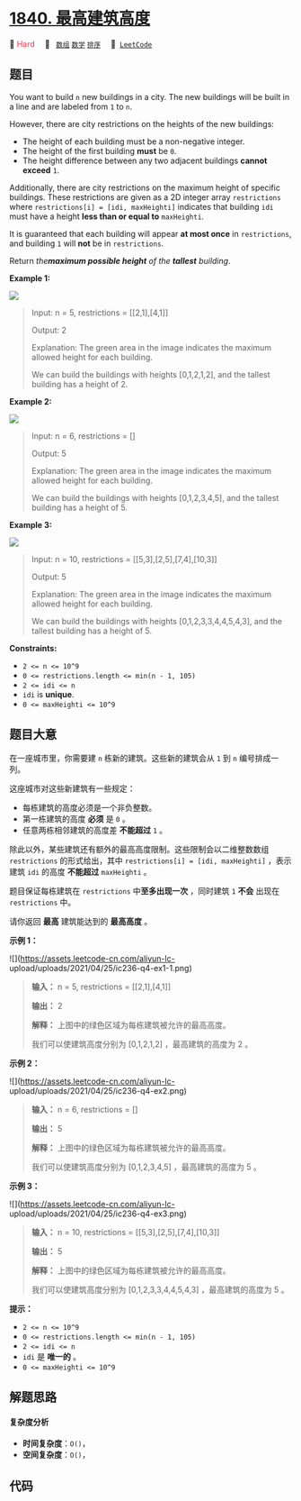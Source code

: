 # [1840. 最高建筑高度](https://leetcode.com/problems/maximum-building-height)

🔴 <font color=#ff334b>Hard</font>&emsp; 🔖&ensp; [`数组`](/leetcode/outline/tag/array.md) [`数学`](/leetcode/outline/tag/math.md) [`排序`](/leetcode/outline/tag/sorting.md)&emsp; 🔗&ensp;[`LeetCode`](https://leetcode.com/problems/maximum-building-height)

## 题目

You want to build `n` new buildings in a city. The new buildings will be built
in a line and are labeled from `1` to `n`.

However, there are city restrictions on the heights of the new buildings:

  * The height of each building must be a non-negative integer.
  * The height of the first building **must** be `0`.
  * The height difference between any two adjacent buildings **cannot exceed** `1`.

Additionally, there are city restrictions on the maximum height of specific
buildings. These restrictions are given as a 2D integer array `restrictions`
where `restrictions[i] = [idi, maxHeighti]` indicates that building `idi` must
have a height **less than or equal to** `maxHeighti`.

It is guaranteed that each building will appear **at most once** in
`restrictions`, and building `1` will **not** be in `restrictions`.

Return _the**maximum possible height** of the **tallest** building_.



**Example 1:**

![](https://assets.leetcode.com/uploads/2021/04/08/ic236-q4-ex1-1.png)

> Input: n = 5, restrictions = [[2,1],[4,1]]
> 
> Output: 2
> 
> Explanation: The green area in the image indicates the maximum allowed height for each building.
> 
> We can build the buildings with heights [0,1,2,1,2], and the tallest building has a height of 2.

**Example 2:**

![](https://assets.leetcode.com/uploads/2021/04/08/ic236-q4-ex2.png)

> Input: n = 6, restrictions = []
> 
> Output: 5
> 
> Explanation: The green area in the image indicates the maximum allowed height for each building.
> 
> We can build the buildings with heights [0,1,2,3,4,5], and the tallest building has a height of 5.

**Example 3:**

![](https://assets.leetcode.com/uploads/2021/04/08/ic236-q4-ex3.png)

> Input: n = 10, restrictions = [[5,3],[2,5],[7,4],[10,3]]
> 
> Output: 5
> 
> Explanation: The green area in the image indicates the maximum allowed height for each building.
> 
> We can build the buildings with heights [0,1,2,3,3,4,4,5,4,3], and the tallest building has a height of 5.

**Constraints:**

  * `2 <= n <= 10^9`
  * `0 <= restrictions.length <= min(n - 1, 105)`
  * `2 <= idi <= n`
  * `idi` is **unique**.
  * `0 <= maxHeighti <= 10^9`


## 题目大意

在一座城市里，你需要建 `n` 栋新的建筑。这些新的建筑会从 `1` 到 `n` 编号排成一列。

这座城市对这些新建筑有一些规定：

  * 每栋建筑的高度必须是一个非负整数。
  * 第一栋建筑的高度 **必须** 是 `0` 。
  * 任意两栋相邻建筑的高度差 **不能超过** `1` 。

除此以外，某些建筑还有额外的最高高度限制。这些限制会以二维整数数组 `restrictions` 的形式给出，其中 `restrictions[i] =
[idi, maxHeighti]` ，表示建筑 `idi` 的高度 **不能超过** `maxHeighti` 。

题目保证每栋建筑在 `restrictions` 中**至多出现一次** ，同时建筑 `1` **不会** 出现在 `restrictions` 中。

请你返回 **最高** 建筑能达到的 **最高高度** 。

**示例 1：**

![](https://assets.leetcode-cn.com/aliyun-lc-
upload/uploads/2021/04/25/ic236-q4-ex1-1.png)

> 
> 
> 
> 
> 
> **输入：** n = 5, restrictions = [[2,1],[4,1]]
> 
> **输出：** 2
> 
> **解释：** 上图中的绿色区域为每栋建筑被允许的最高高度。
> 
> 我们可以使建筑高度分别为 [0,1,2,1,2] ，最高建筑的高度为 2 。

**示例 2：**

![](https://assets.leetcode-cn.com/aliyun-lc-
upload/uploads/2021/04/25/ic236-q4-ex2.png)

> 
> 
> 
> 
> 
> **输入：** n = 6, restrictions = []
> 
> **输出：** 5
> 
> **解释：** 上图中的绿色区域为每栋建筑被允许的最高高度。
> 
> 我们可以使建筑高度分别为 [0,1,2,3,4,5] ，最高建筑的高度为 5 。
> 
> 

**示例 3：**

![](https://assets.leetcode-cn.com/aliyun-lc-
upload/uploads/2021/04/25/ic236-q4-ex3.png)

> 
> 
> 
> 
> 
> **输入：** n = 10, restrictions = [[5,3],[2,5],[7,4],[10,3]]
> 
> **输出：** 5
> 
> **解释：** 上图中的绿色区域为每栋建筑被允许的最高高度。
> 
> 我们可以使建筑高度分别为 [0,1,2,3,3,4,4,5,4,3] ，最高建筑的高度为 5 。
> 
> 

**提示：**

  * `2 <= n <= 10^9`
  * `0 <= restrictions.length <= min(n - 1, 105)`
  * `2 <= idi <= n`
  * `idi` 是 **唯一的** 。
  * `0 <= maxHeighti <= 10^9`


## 解题思路

#### 复杂度分析

- **时间复杂度**：`O()`，
- **空间复杂度**：`O()`，

## 代码

```javascript

```